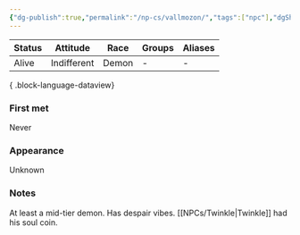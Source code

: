 ```yaml
---
{"dg-publish":true,"permalink":"/np-cs/vallmozon/","tags":["npc"],"dgShowBacklinks":true,"dgShowLocalGraph":true,"noteIcon":"npc","created":"2023-12-30T13:25:24.577+01:00","updated":"2024-01-18T22:33:32.998+01:00"}
---
```


| Status | Attitude    | Race  | Groups | Aliases |
| ------ | ----------- | ----- | ------ | ------- |
| Alive  | Indifferent | Demon | \-     | \-      |

{ .block-language-dataview}
### First met
Never
### Appearance
Unknown
### Notes
At least a mid-tier demon. Has despair vibes. [[NPCs/Twinkle\|Twinkle]] had his soul coin.